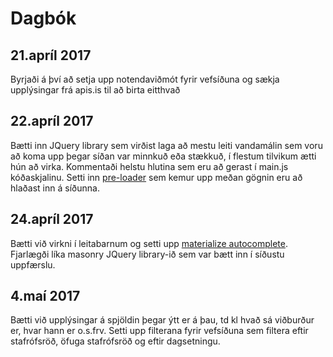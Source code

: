 # Dagbók

## 21.apríl 2017

Byrjaði á því að setja upp notendaviðmót fyrir vefsíðuna og sækja upplýsingar frá apis.is til að birta eitthvað


## 22.apríl 2017

Bætti inn JQuery library sem virðist laga að mestu leiti vandamálin sem voru að koma upp þegar síðan var minnkuð eða stækkuð, í flestum tilvikum ætti hún að virka. Kommentaði helstu hlutina sem eru að gerast í main.js kóðaskjalinu. Setti inn <a href="http://materializecss.com/preloader.html">pre-loader</a> sem kemur upp meðan gögnin eru að hlaðast inn á síðunna.


## 24.apríl 2017

Bætti við virkni í leitabarnum og setti upp <a href="http://materializecss.com/forms.html#autocomplete">materialize autocomplete</a>. Fjarlægði líka masonry JQuery library-ið sem var bætt inn í síðustu uppfærslu.


## 4.maí 2017

Bætti við upplýsingar á spjöldin þegar ýtt er á þau, td kl hvað sá viðburður er, hvar hann er o.s.frv. Setti upp filterana fyrir vefsíðuna sem filtera eftir stafrófsröð, öfuga stafrófsröð og eftir dagsetningu.
